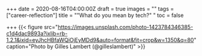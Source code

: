 +++
date = 2020-08-16T04:00:00Z
draft = true
images = ""
tags = ["career-reflection"]
title = "\"What do you mean by tech?\" "
toc = false

+++
{{< figure src="https://images.unsplash.com/photo-1423784346385-c1d4dac9893a?ixlib=rb-1.2.1&ixid=eyJhcHBfaWQiOjEyMDd9&auto=format&fit=crop&w=1350&q=80" caption="Photo by Gilles Lambert (@gilleslambert)" >}}